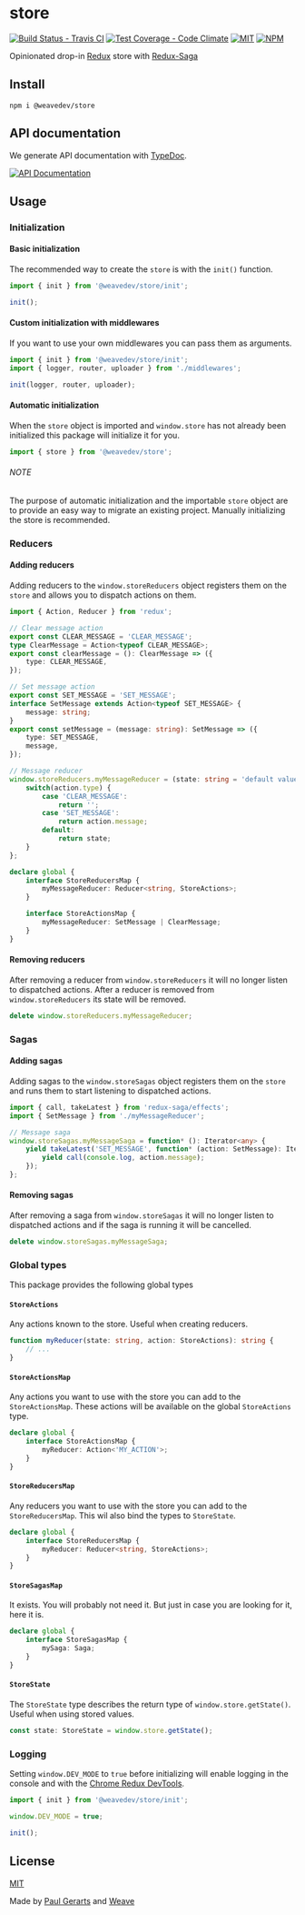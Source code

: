 # store

[![Build Status - Travis CI](https://img.shields.io/travis/weavedev/store.svg)](https://travis-ci.org/weavedev/store)
[![Test Coverage - Code Climate](https://img.shields.io/codeclimate/coverage/weavedev/store.svg)](https://codeclimate.com/github/weavedev/store/test_coverage)
[![MIT](https://img.shields.io/github/license/weavedev/store.svg)](https://github.com/weavedev/store/blob/master/LICENSE)
[![NPM](https://img.shields.io/npm/v/@weavedev/store.svg)](https://www.npmjs.com/package/@weavedev/store)

Opinionated drop-in [Redux](http://redux.js.org/) store with [Redux-Saga](https://redux-saga.js.org)

## Install

```
npm i @weavedev/store
```

## API documentation

We generate API documentation with [TypeDoc](https://typedoc.org).

[![API Documentation](https://img.shields.io/badge/API-Documentation-blue?style=for-the-badge&logo=typescript)](https://weavedev.github.io/store/)

## Usage

### Initialization

#### Basic initialization

The recommended way to create the `store` is with the `init()` function.

```ts
import { init } from '@weavedev/store/init';

init();
```

#### Custom initialization with middlewares

If you want to use your own middlewares you can pass them as arguments.

```ts
import { init } from '@weavedev/store/init';
import { logger, router, uploader } from './middlewares';

init(logger, router, uploader);
```

#### Automatic initialization

When the `store` object is imported and `window.store` has not already been initialized this package will initialize it for you.

```ts
import { store } from '@weavedev/store';
```

###### NOTE

The purpose of automatic initialization and the importable `store` object are to provide an easy way to migrate an existing project. Manually initializing the store is recommended.

### Reducers

#### Adding reducers

Adding reducers to the `window.storeReducers` object registers them on the `store` and allows you to dispatch actions on them.

```ts
import { Action, Reducer } from 'redux';

// Clear message action
export const CLEAR_MESSAGE = 'CLEAR_MESSAGE';
type ClearMessage = Action<typeof CLEAR_MESSAGE>;
export const clearMessage = (): ClearMessage => ({
    type: CLEAR_MESSAGE,
});

// Set message action
export const SET_MESSAGE = 'SET_MESSAGE';
interface SetMessage extends Action<typeof SET_MESSAGE> {
    message: string;
}
export const setMessage = (message: string): SetMessage => ({
    type: SET_MESSAGE,
    message,
});

// Message reducer
window.storeReducers.myMessageReducer = (state: string = 'default value', action: StoreActions): string => {
    switch(action.type) {
        case 'CLEAR_MESSAGE':
            return '';
        case 'SET_MESSAGE':
            return action.message;
        default:
            return state;
    }
};

declare global {
    interface StoreReducersMap {
        myMessageReducer: Reducer<string, StoreActions>;
    }

    interface StoreActionsMap {
        myMessageReducer: SetMessage | ClearMessage;
    }
}
```

#### Removing reducers

After removing a reducer from `window.storeReducers` it will no longer listen to dispatched actions. After a reducer is removed from `window.storeReducers` its state will be removed.

```ts
delete window.storeReducers.myMessageReducer;
```

### Sagas

#### Adding sagas

Adding sagas to the `window.storeSagas` object registers them on the `store` and runs them to start listening to dispatched actions.

```ts
import { call, takeLatest } from 'redux-saga/effects';
import { SetMessage } from './myMessageReducer';

// Message saga
window.storeSagas.myMessageSaga = function* (): Iterator<any> {
    yield takeLatest('SET_MESSAGE', function* (action: SetMessage): Iterator<any> {
        yield call(console.log, action.message);
    });
};
```

#### Removing sagas

After removing a saga from `window.storeSagas` it will no longer listen to dispatched actions and if the saga is running it will be cancelled.

```ts
delete window.storeSagas.myMessageSaga;
```

### Global types

This package provides the following global types

#### `StoreActions`

Any actions known to the store. Useful when creating reducers.

```ts
function myReducer(state: string, action: StoreActions): string {
    // ...
}
```

#### `StoreActionsMap`

Any actions you want to use with the store you can add to the `StoreActionsMap`. These actions will be available on the global `StoreActions` type.

```ts
declare global {
    interface StoreActionsMap {
        myReducer: Action<'MY_ACTION'>;
    }
}
```

#### `StoreReducersMap`

Any reducers you want to use with the store you can add to the `StoreReducersMap`. This wil also bind the types to `StoreState`.

```ts
declare global {
    interface StoreReducersMap {
        myReducer: Reducer<string, StoreActions>;
    }
}
```

#### `StoreSagasMap`

It exists. You will probably not need it. But just in case you are looking for it, here it is.

```ts
declare global {
    interface StoreSagasMap {
        mySaga: Saga;
    }
}
```

#### `StoreState`

The `StoreState` type describes the return type of `window.store.getState()`. Useful when using stored values.

```ts
const state: StoreState = window.store.getState();
```

### Logging

Setting `window.DEV_MODE` to `true` before initializing will enable logging in the console and with the [Chrome Redux DevTools](https://chrome.google.com/webstore/detail/redux-devtools/lmhkpmbekcpmknklioeibfkpmmfibljd?hl=en).

```ts
import { init } from '@weavedev/store/init';

window.DEV_MODE = true;

init();
```

## License

[MIT](https://github.com/weavedev/store/blob/master/LICENSE)

Made by [Paul Gerarts](https://github.com/gerarts) and [Weave](https://weave.nl)
